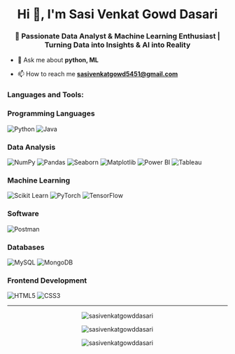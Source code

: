 <h1 align="center">Hi 👋, I'm Sasi Venkat Gowd Dasari</h1>
<h3 align="center">🚀 Passionate Data Analyst & Machine Learning Enthusiast | Turning Data into Insights & AI into Reality</h3>


- 💬 Ask me about **python, ML**

- 📫 How to reach me **sasivenkatgowd5451@gmail.com**


<p align="left">
</p>

<h3 align="left">Languages and Tools:</h3>

### Programming Languages
![Python](https://img.shields.io/badge/Python-3776AB?style=for-the-badge&logo=python&logoColor=white)
![Java](https://img.shields.io/badge/Java-007396?style=for-the-badge&logo=java&logoColor=white)


### Data Analysis
![NumPy](https://img.shields.io/badge/NumPy-013243?style=for-the-badge&logo=numpy&logoColor=white)
![Pandas](https://img.shields.io/badge/Pandas-150458?style=for-the-badge&logo=pandas&logoColor=white)
![Seaborn](https://img.shields.io/badge/Seaborn-3F4F75?style=for-the-badge&logo=seaborn&logoColor=white)
![Matplotlib](https://img.shields.io/badge/Matplotlib-5C3EE8?style=for-the-badge&logo=matplotlib&logoColor=white)
![Power BI](https://img.shields.io/badge/Power%20BI-F2C811?style=for-the-badge&logo=powerbi&logoColor=black)
![Tableau](https://img.shields.io/badge/Tableau-E97627?style=for-the-badge&logo=tableau&logoColor=white)


### Machine Learning
![Scikit Learn](https://img.shields.io/badge/Scikit%20Learn-F7931E?style=for-the-badge&logo=scikitlearn&logoColor=white)
![PyTorch](https://img.shields.io/badge/PyTorch-EE4C2C?style=for-the-badge&logo=pytorch&logoColor=white)
![TensorFlow](https://img.shields.io/badge/TensorFlow-FF6F00?style=for-the-badge&logo=tensorflow&logoColor=white)

### Software

![Postman](https://img.shields.io/badge/Postman-FF6C37?style=for-the-badge&logo=postman&logoColor=white)


### Databases
![MySQL](https://img.shields.io/badge/MySQL-4479A1?style=for-the-badge&logo=mysql&logoColor=white)
![MongoDB](https://img.shields.io/badge/MongoDB-47A248?style=for-the-badge&logo=mongodb&logoColor=white)

### Frontend Development
![HTML5](https://img.shields.io/badge/HTML5-E34F26?style=for-the-badge&logo=html5&logoColor=white)
![CSS3](https://img.shields.io/badge/CSS3-1572B6?style=for-the-badge&logo=css3&logoColor=white)


---


<p align="center">
<img align="center" src="https://github-readme-stats.vercel.app/api?username=sasivenkatgowddasari&show_icons=true&locale=en" alt="sasivenkatgowddasari" />
</p>

<p align="center">
<img align="center" src="https://github-readme-streak-stats.herokuapp.com/?user=sasivenkatgowddasari&" alt="sasivenkatgowddasari" />
</p>

<p align="center">
<img align="center" src="https://github-readme-stats.vercel.app/api/top-langs?username=sasivenkatgowddasari&show_icons=true&locale=en&layout=compact" alt="sasivenkatgowddasari" />
</p>
